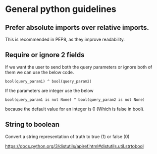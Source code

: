 # General python guidelines

## Prefer absolute imports over relative imports.

This is recommended in PEP8, as they improve readability.

## Require or ignore 2 fields

If we want the user to send both the query parameters or ignore both of them we can use the below code.

`bool(query_param1) ^ bool(query_param2)`

If the parameters are integer use the below

`bool(query_param1 is not None) ^ bool(query_param2 is not None)`

because the default value for an integer is 0 (Which is false in bool).

## String to boolean

Convert a string representation of truth to true (1) or false (0)

https://docs.python.org/3/distutils/apiref.html#distutils.util.strtobool
